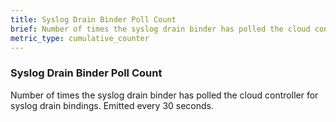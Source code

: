 ```yaml
---
title: Syslog Drain Binder Poll Count
brief: Number of times the syslog drain binder has polled the cloud controller for syslog drain bindings. Emitted every 30 seconds.
metric_type: cumulative_counter
---
```


### Syslog Drain Binder Poll Count

Number of times the syslog drain binder has polled the cloud controller for syslog drain bindings. Emitted every 30 seconds.